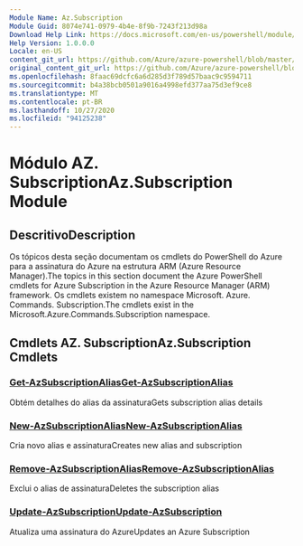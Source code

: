 ```yaml
---
Module Name: Az.Subscription
Module Guid: 8074e741-0979-4b4e-8f9b-7243f213d98a
Download Help Link: https://docs.microsoft.com/en-us/powershell/module/az.subscription
Help Version: 1.0.0.0
Locale: en-US
content_git_url: https://github.com/Azure/azure-powershell/blob/master/src/Subscription/Subscription/help/Az.Subscription.md
original_content_git_url: https://github.com/Azure/azure-powershell/blob/master/src/Subscription/Subscription/help/Az.Subscription.md
ms.openlocfilehash: 8faac69dcfc6a6d285d3f789d57baac9c9594711
ms.sourcegitcommit: b4a38bcb0501a9016a4998efd377aa75d3ef9ce8
ms.translationtype: MT
ms.contentlocale: pt-BR
ms.lasthandoff: 10/27/2020
ms.locfileid: "94125238"
---
```

# <span data-ttu-id="f4414-101">Módulo AZ. Subscription</span><span class="sxs-lookup"><span data-stu-id="f4414-101">Az.Subscription Module</span></span>
## <span data-ttu-id="f4414-102">Descritivo</span><span class="sxs-lookup"><span data-stu-id="f4414-102">Description</span></span>
<span data-ttu-id="f4414-103">Os tópicos desta seção documentam os cmdlets do PowerShell do Azure para a assinatura do Azure na estrutura ARM (Azure Resource Manager).</span><span class="sxs-lookup"><span data-stu-id="f4414-103">The topics in this section document the Azure PowerShell cmdlets for Azure Subscription in the Azure Resource Manager (ARM) framework.</span></span> <span data-ttu-id="f4414-104">Os cmdlets existem no namespace Microsoft. Azure. Commands. Subscription.</span><span class="sxs-lookup"><span data-stu-id="f4414-104">The cmdlets exist in the Microsoft.Azure.Commands.Subscription namespace.</span></span>

## <span data-ttu-id="f4414-105">Cmdlets AZ. Subscription</span><span class="sxs-lookup"><span data-stu-id="f4414-105">Az.Subscription Cmdlets</span></span>
### [<span data-ttu-id="f4414-106">Get-AzSubscriptionAlias</span><span class="sxs-lookup"><span data-stu-id="f4414-106">Get-AzSubscriptionAlias</span></span>](Get-AzSubscriptionAlias.md)
<span data-ttu-id="f4414-107">Obtém detalhes do alias da assinatura</span><span class="sxs-lookup"><span data-stu-id="f4414-107">Gets subscription alias details</span></span>

### [<span data-ttu-id="f4414-108">New-AzSubscriptionAlias</span><span class="sxs-lookup"><span data-stu-id="f4414-108">New-AzSubscriptionAlias</span></span>](New-AzSubscriptionAlias.md)
<span data-ttu-id="f4414-109">Cria novo alias e assinatura</span><span class="sxs-lookup"><span data-stu-id="f4414-109">Creates new alias and subscription</span></span>

### [<span data-ttu-id="f4414-110">Remove-AzSubscriptionAlias</span><span class="sxs-lookup"><span data-stu-id="f4414-110">Remove-AzSubscriptionAlias</span></span>](Remove-AzSubscriptionAlias.md)
<span data-ttu-id="f4414-111">Exclui o alias de assinatura</span><span class="sxs-lookup"><span data-stu-id="f4414-111">Deletes the subscription alias</span></span>

### [<span data-ttu-id="f4414-112">Update-AzSubscription</span><span class="sxs-lookup"><span data-stu-id="f4414-112">Update-AzSubscription</span></span>](Update-AzSubscription.md)
<span data-ttu-id="f4414-113">Atualiza uma assinatura do Azure</span><span class="sxs-lookup"><span data-stu-id="f4414-113">Updates an Azure Subscription</span></span>

